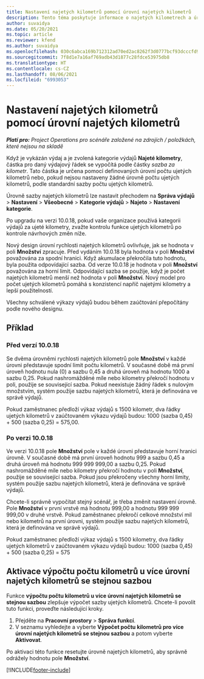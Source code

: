 ```yaml
---
title: Nastavení najetých kilometrů pomocí úrovní najetých kilometrů
description: Tento téma poskytuje informace o najetých kilometrech a úrovních najetých kilometrů.
author: suvaidya
ms.date: 05/20/2021
ms.topic: article
ms.reviewer: kfend
ms.author: suvaidya
ms.openlocfilehash: 030c6abca169b712312ad70ed2ac8262f3d0777bcf93dcccfd956f2f9e0ea77c
ms.sourcegitcommit: 7f8d1e7a16af769adb43d1877c28fdce53975db8
ms.translationtype: HT
ms.contentlocale: cs-CZ
ms.lasthandoff: 08/06/2021
ms.locfileid: "6993053"
---
```

# <a name="set-up-mileage-using-mileage-rate-tiers"></a>Nastavení najetých kilometrů pomocí úrovní najetých kilometrů

_**Platí pro:** Project Operations pro scénáře založené na zdrojích / položkách, které nejsou na skladě_

Když je vykázán výdaj a je zvolená kategorie výdajů **Najeté kilometry**, částka pro daný výdajový řádek se vypočítá podle částky *sazba za kilometr*. Tato částka je určena pomocí definovaných úrovní počtu ujetých kilometrů nebo, pokud nejsou nastaveny žádné úrovně počtu ujetých kilometrů, podle standardní sazby počtu ujetých kilometrů. 

Úrovně sazby najetých kilometrů lze nastavit přechodem na **Správa výdajů** > **Nastavení** >  **Všeobecné** > **Kategorie výdajů** > **Najeto** > **Nastavení kategorie**.

Po upgradu na verzi 10.0.18, pokud vaše organizace používá kategorii výdajů za ujeté kilometry, zvažte kontrolu funkce ujetých kilometrů po kontrole návrhových změn níže. 

Nový design úrovní rychlosti najetých kilometrů ovlivňuje, jak se hodnota v poli **Množství** zpracuje. Před vydáním 10.0.18 byla hodnota v poli **Množství** považována za spodní hranici. Když akumulace překročila tuto hodnotu, byla použita odpovídající sazba.  Od verze 10.0.18 je hodnota v poli **Množství** považována za horní limit. Odpovídající sazba se použije, když je počet najetých kilometrů menší než hodnota v poli **Množství**.  Nový model pro počet ujetých kilometrů pomáhá s konzistencí napříč najetými kilometry a lepší použitelností.   

Všechny schválené výkazy výdajů budou během zaúčtování přepočítány podle nového designu.

## <a name="example"></a>Příklad
 
### <a name="before-version-10018"></a>Před verzí 10.0.18
Se dvěma úrovněmi rychlosti najetých kilometrů pole **Množství** v každé úrovni představuje spodní limit počtu kilometrů. V současné době má první úroveň hodnotu nula (0) a sazbu 0,45 a druhá úroveň má hodnotu 1000 a sazbu 0,25. Pokud nashromážděné míle nebo kilometry překročí hodnotu v poli, použije se související sazba. Pokud neexistuje žádný řádek s nulovým množstvím, systém použije sazbu najetých kilometrů, která je definována ve správě výdajů. 
 
Pokud zaměstnanec předloží výkaz výdajů s 1500 kilometr, dva řádky ujetých kilometrů v zaúčtovaném výkazu výdajů budou: 1000 (sazba 0,45) + 500 (sazba 0,25) = 575,00.

### <a name="after-version-10018"></a>Po verzi 10.0.18
Ve verzi 10.0.18 pole **Množství** pole v každé úrovni představuje horní hranici úrovně. V současné době má první úroveň hodnotu 999 a sazbu 0,45 a druhá úroveň má hodnotu 999 999 999,00 a sazbu 0,25. Pokud nashromážděné míle nebo kilometry překročí hodnotu v poli **Množství**, použije se související sazba. Pokud jsou překročeny všechny horní limity, systém použije sazbu najetých kilometrů, která je definována ve správě výdajů. 
 
Chcete-li správně vypočítat stejný scénář, je třeba změnit nastavení úrovně. Pole **Množství** v první vrstvě má hodnotu 999,00 a hodnotu 999 999 999,00 v druhé vrstvě. Pokud zaměstnanec překročí celkové množství mil nebo kilometrů na první úrovni, systém použije sazbu najetých kilometrů, která je definována ve správě výdajů. 
  
Pokud zaměstnanec předloží výkaz výdajů s 1500 kilometry, dva řádky ujetých kilometrů v zaúčtovaném výkazu výdajů budou: 1000 (sazba 0,45) + 500 (sazba 0,25) = 575

## <a name="enable-the-mileage-amount-calculation-for-multiple-mileage-tiers-with-same-rate-feature"></a>Aktivace výpočtu počtu kilometrů u více úrovní najetých kilometrů se stejnou sazbou

Funkce **výpočtu počtu kilometrů u více úrovní najetých kilometrů se stejnou sazbou** zlepšuje výpočet sazby ujetých kilometrů. Chcete-li povolit tuto funkci, proveďte následující kroky.

1. Přejděte na **Pracovní prostory** > **Správa funkcí**. 
2. V seznamu vyhledejte a vyberte **Výpočet počtu kilometrů pro více úrovní najetých kilometrů se stejnou sazbou** a potom vyberte **Aktivovat**.

Po aktivaci této funkce resetujte úrovně najetých kilometrů, aby správně odrážely hodnotu pole **Množství**. 


[!INCLUDE[footer-include](../includes/footer-banner.md)]
